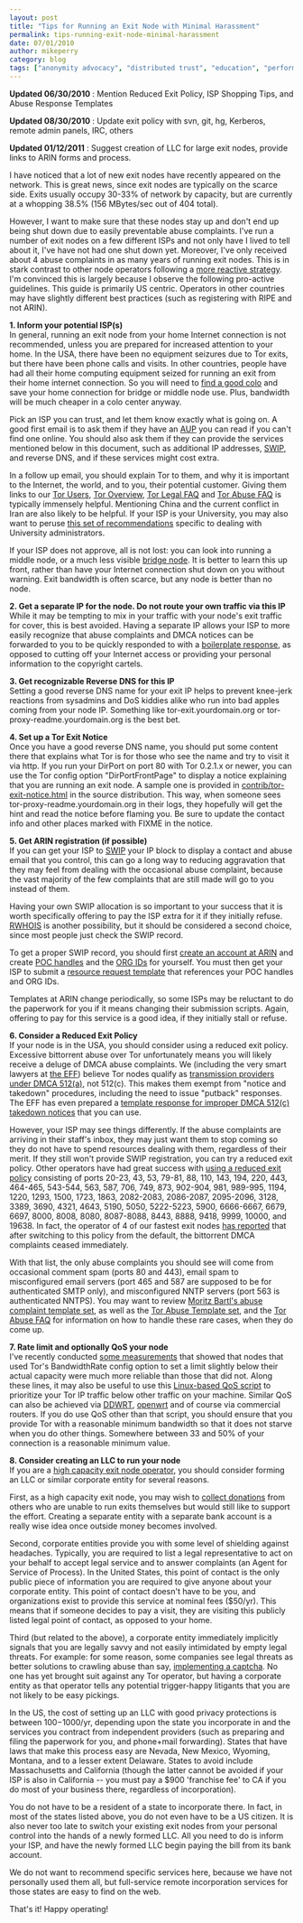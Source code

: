 ```yaml
---
layout: post
title: "Tips for Running an Exit Node with Minimal Harassment"
permalink: tips-running-exit-node-minimal-harassment
date: 07/01/2010
author: mikeperry
category: blog
tags: ["anonymity advocacy", "distributed trust", "education", "performance"]
---
```


 **Updated 06/30/2010** : Mention Reduced Exit Policy, ISP Shopping Tips, and Abuse Response Templates

**Updated 08/30/2010** : Update exit policy with svn, git, hg, Kerberos, remote admin panels, IRC, others

**Updated 01/12/2011** : Suggest creation of LLC for large exit nodes, provide links to ARIN forms and process.

I have noticed that a lot of new exit nodes have recently appeared on the network. This is great news, since exit nodes are typically on the scarce side. Exits usually occupy 30-33% of network by capacity, but are currently at a whopping 38.5% (156 MBytes/sec out of 404 total).

However, I want to make sure that these nodes stay up and don't end up being shut down due to easily preventable abuse complaints. I've run a number of exit nodes on a few different ISPs and not only have I lived to tell about it, I've have not had one shut down yet. Moreover, I've only received about 4 abuse complaints in as many years of running exit nodes. This is in stark contrast to other node operators following a [more reactive strategy](https://blog.torproject.org/blog/five-years-exit-node-operator). I'm convinced this is largely because I observe the following pro-active guidelines. This guide is primarily US centric. Operators in other countries may have slightly different best practices (such as registering with RIPE and not ARIN).

**1. Inform your potential ISP(s)**  
In general, running an exit node from your home Internet connection is not recommended, unless you are prepared for increased attention to your home. In the USA, there have been no equipment seizures due to Tor exits, but there have been phone calls and visits. In other countries, people have had all their home computing equipment seized for running an exit from their home internet connection. So you will need to [find a good colo](https://trac.torproject.org/projects/tor/wiki/doc/GoodBadISPs) and save your home connection for bridge or middle node use. Plus, bandwidth will be much cheaper in a colo center anyway.

Pick an ISP you can trust, and let them know exactly what is going on. A good first email is to ask them if they have an [AUP](https://secure.wikimedia.org/wikipedia/en/wiki/Acceptable_use_policy) you can read if you can't find one online. You should also ask them if they can provide the services mentioned below in this document, such as additional IP addresses, [SWIP](https://secure.wikimedia.org/wikipedia/en/wiki/Shared_Whois_Project), and reverse DNS, and if these services might cost extra.

In a follow up email, you should explain Tor to them, and why it is important to the Internet, the world, and to you, their potential customer. Giving them links to our [Tor Users](https://www.torproject.org/torusers.html.en), [Tor Overview](https://www.torproject.org/overview.html.en), [Tor Legal FAQ](https://www.torproject.org/eff/tor-legal-faq.html.en) and [Tor Abuse FAQ](https://www.torproject.org/faq-abuse.html.en) is typically immensely helpful. Mentioning China and the current conflict in Iran are also likely to be helpful. If your ISP is your University, you may also want to peruse [this set of recommendations](https://trac.torproject.org/projects/tor/wiki/doc/TorGuideUniversities) specific to dealing with University administrators.

If your ISP does not approve, all is not lost: you can look into running a middle node, or a much less visible [bridge node](https://www.torproject.org/bridges). It is better to learn this up front, rather than have your Internet connection shut down on you without warning. Exit bandwidth is often scarce, but any node is better than no node.

**2. Get a separate IP for the node. Do not route your own traffic via this IP**  
While it may be tempting to mix in your traffic with your node's exit traffic for cover, this is best avoided. Having a separate IP allows your ISP to more easily recognize that abuse complaints and DMCA notices can be forwarded to you to be quickly responded to with a [boilerplate response](https://trac.torproject.org/projects/tor/wiki/doc/TorAbuseTemplates), as opposed to cutting off your Internet access or providing your personal information to the copyright cartels.

**3. Get recognizable Reverse DNS for this IP**  
Setting a good reverse DNS name for your exit IP helps to prevent knee-jerk reactions from sysadmins and DoS kiddies alike who run into bad apples coming from your node IP. Something like tor-exit.yourdomain.org or tor-proxy-readme.yourdomain.org is the best bet.

**4. Set up a Tor Exit Notice**  
Once you have a good reverse DNS name, you should put some content there that explains what Tor is for those who see the name and try to visit it via http. If you run your DirPort on port 80 with Tor 0.2.1.x or newer, you can use the Tor config option "DirPortFrontPage" to display a notice explaining that you are running an exit node. A sample one is provided in [contrib/tor-exit-notice.html](https://gitweb.torproject.org/tor.git/blob_plain/HEAD:/contrib/tor-exit-notice.html) in the source distribution. This way, when someone sees tor-proxy-readme.yourdomain.org in their logs, they hopefully will get the hint and read the notice before flaming you. Be sure to update the contact info and other places marked with FIXME in the notice.

**5. Get ARIN registration (if possible)**  
If you can get your ISP to [SWIP](https://secure.wikimedia.org/wikipedia/en/wiki/Shared_Whois_Project) your IP block to display a contact and abuse email that you control, this can go a long way to reducing aggravation that they may feel from dealing with the occasional abuse complaint, because the vast majority of the few complaints that are still made will go to you instead of them.

Having your own SWIP allocation is so important to your success that it is worth specifically offering to pay the ISP extra for it if they initially refuse. [RWHOIS](https://secure.wikimedia.org/wikipedia/en/wiki/Rwhois#RWhois) is another possibility, but it should be considered a second choice, since most people just check the SWIP record.

To get a proper SWIP record, you should first [create an account at ARIN](https://www.arin.net/public/register_1.xhtml) and create [POC handles](https://www.arin.net/public/secure/poc/create/begin.xhtml) and the [ORG IDs](https://www.arin.net/public/secure/org/create/orgInfo.xhtml) for yourself. You must then get your ISP to submit a [resource request template](https://www.arin.net/resources/request.html) that references your POC handles and ORG IDs.

Templates at ARIN change periodically, so some ISPs may be reluctant to do the paperwork for you if it means changing their submission scripts. Again, offering to pay for this service is a good idea, if they initially stall or refuse.

**6. Consider a Reduced Exit Policy**  
If your node is in the USA, you should consider using a reduced exit policy. Excessive bittorrent abuse over Tor unfortunately means you will likely receive a deluge of DMCA abuse complaints. We (including the very smart lawyers at [the EFF](https://www.eff.org)) believe Tor nodes qualify as [transmission providers under DMCA 512(a)](http://www.chillingeffects.org/dmca512/faq.cgi#QID564), not 512(c). This makes them exempt from "notice and takedown" procedures, including the need to issue "putback" responses. The EFF has even prepared a [template response for improper DMCA 512(c) takedown notices](https://www.torproject.org/eff/tor-dmca-response.html) that you can use.

However, your ISP may see things differently. If the abuse complaints are arriving in their staff's inbox, they may just want them to stop coming so they do not have to spend resources dealing with them, regardless of their merit. If they still won't provide SWIP registration, you can try a reduced exit policy. Other operators have had great success with [using a reduced exit policy](https://trac.torproject.org/projects/tor/wiki/doc/ReducedExitPolicy) consisting of ports 20-23, 43, 53, 79-81, 88, 110, 143, 194, 220, 443, 464-465, 543-544, 563, 587, 706, 749, 873, 902-904, 981, 989-995, 1194, 1220, 1293, 1500, 1723, 1863, 2082-2083, 2086-2087, 2095-2096, 3128, 3389, 3690, 4321, 4643, 5190, 5050, 5222-5223, 5900, 6666-6667, 6679, 6697, 8000, 8008, 8080, 8087-8088, 8443, 8888, 9418, 9999, 10000, and 19638. In fact, the operator of 4 of our fastest exit nodes [has reported](http://archives.seul.org/or/talk/Jun-2010/msg00149.html) that after switching to this policy from the default, the bittorrent DMCA complaints ceased immediately.

With that list, the only abuse complaints you should see will come from occasional comment spam (ports 80 and 443), email spam to misconfigured email servers (port 465 and 587 are supposed to be for authenticated SMTP only), and misconfigured NNTP servers (port 563 is authenticated NNTPS). You may want to review [Moritz Bartl's abuse complaint template set](http://www.wiredwings.com/wiki/Torservers.net_Main_Page#Abuse), as well as the [Tor Abuse Template set](https://trac.torproject.org/projects/tor/wiki/doc/TorAbuseTemplates), and the [Tor Abuse FAQ](https://www.torproject.org/faq-abuse.html.en#TypicalAbuses) for information on how to handle these rare cases, when they do come up.

**7. Rate limit and optionally QoS your node**  
I've recently conducted [some measurements](https://blog.torproject.org/blog/torflow-node-capacity-integrity-and-reliability-measurements-hotpets) that showed that nodes that used Tor's BandwidthRate config option to set a limit slightly below their actual capacity were much more reliable than those that did not. Along these lines, it may also be useful to use this [Linux-based QoS script](https://gitweb.torproject.org/tor.git/blob_plain/HEAD:/contrib/linux-tor-prio.sh) to prioritize your Tor IP traffic below other traffic on your machine. Similar QoS can also be achieved via [DDWRT](http://www.dd-wrt.com/), [openwrt](http://openwrt.org/) and of course via commercial routers. If you do use QoS other than that script, you should ensure that you provide Tor with a reasonable minimum bandwidth so that it does not starve when you do other things. Somewhere between 33 and 50% of your connection is a reasonable minimum value.

**8. Consider creating an LLC to run your node**  
If you are a [high capacity exit node operator](http://www.mail-archive.com/or-talk@freehaven.net/msg14159.html), you should consider forming an LLC or similar corporate entity for several reasons.

First, as a high capacity exit node, you may wish to [collect donations](http://www.torservers.net/donate.html) from others who are unable to run exits themselves but would still like to support the effort. Creating a separate entity with a separate bank account is a really wise idea once outside money becomes involved.

Second, corporate entities provide you with some level of shielding against headaches. Typically, you are required to list a legal representative to act on your behalf to accept legal service and to answer complaints (an Agent for Service of Process). In the United States, this point of contact is the only public piece of information you are required to give anyone about your corporate entity. This point of contact doesn't have to be you, and organizations exist to provide this service at nominal fees ($50/yr). This means that if someone decides to pay a visit, they are visiting this publicly listed legal point of contact, as opposed to your home.

Third (but related to the above), a corporate entity immediately implicitly signals that you are legally savvy and not easily intimidated by empty legal threats. For example: for some reason, some companies see legal threats as better solutions to crawling abuse than say, [implementing a captcha](https://code.google.com/apis/recaptcha/intro.html). No one has yet brought suit against any Tor operator, but having a corporate entity as that operator tells any potential trigger-happy litigants that you are not likely to be easy pickings.

In the US, the cost of setting up an LLC with good privacy protections is between $100-$1000/yr, depending upon the state you incorporate in and the services you contract from independent providers (such as preparing and filing the paperwork for you, and phone+mail forwarding). States that have laws that make this process easy are Nevada, New Mexico, Wyoming, Montana, and to a lesser extent Delaware. States to avoid include Massachusetts and California (though the latter cannot be avoided if your ISP is also in California -- you must pay a $900 'franchise fee' to CA if you do most of your business there, regardless of incorporation).

You do not have to be a resident of a state to incorporate there. In fact, in most of the states listed above, you do not even have to be a US citizen. It is also never too late to switch your existing exit nodes from your personal control into the hands of a newly formed LLC. All you need to do is inform your ISP, and have the newly formed LLC begin paying the bill from its bank account.

We do not want to recommend specific services here, because we have not personally used them all, but full-service remote incorporation services for those states are easy to find on the web.

That's it! Happy operating!

